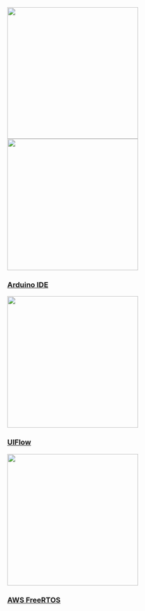 
<div class="platform-box">
  <div class="platform-item" style="overflow:visible;">
    <img src="assets\img\quickstart_en.jpg" width="300px">
  </div>
  <div class="platform-item">
    <img src="assets\img\arduino-card.jpg" width="300px">
    <a href="/#/en/arduino/arduino_development">
      <h3>Arduino IDE</h3>
      <div class="platform-tag"></div>
    </a>
  </div>
  <div class="platform-item">
    <img src="assets\img\uiflow-card.jpg" width="300px">
    <a href="/#/en/uiflow/introduction">
      <h3>UIFlow</h3>
      <div class="platform-tag"></div>
    </a>
  </div>
  <div class="platform-item">
    <img src="assets\img\aws-freertos-card.jpg" width="300px">
    <a href="/#/en/quick_start/m5stickc/m5stickc_quick_start_with_AWS-FreeRTOS_Windows">
      <h3>AWS FreeRTOS</h3>
      <div class="platform-tag"></div>
    </a>
  </div>
</div>
